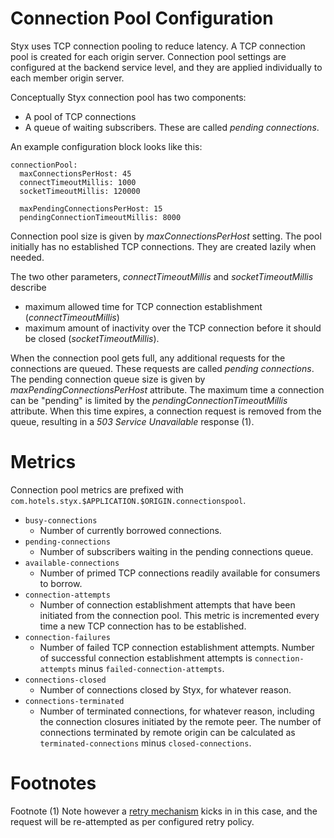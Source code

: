 # Connection Pool Configuration

Styx uses TCP connection pooling to reduce latency. A TCP connection pool
is created for each origin server. Connection pool settings are configured at 
the backend service level, and they are applied individually to each member 
origin server.

Conceptually Styx connection pool has two components: 
  * A pool of TCP connections
  * A queue of waiting subscribers. These are called *pending connections*.

An example configuration block looks like this:

    connectionPool:      
      maxConnectionsPerHost: 45
      connectTimeoutMillis: 1000
      socketTimeoutMillis: 120000
      
      maxPendingConnectionsPerHost: 15
      pendingConnectionTimeoutMillis: 8000

Connection pool size is given by *maxConnectionsPerHost* setting. 
The pool initially has no established TCP connections. 
They are created lazily when needed.

The two other parameters, *connectTimeoutMillis* and *socketTimeoutMillis* describe
  * maximum allowed time for TCP connection establishment (*connectTimeoutMillis*)
  * maximum amount of inactivity over the TCP connection before it should be closed
    (*socketTimeoutMillis*).

When the connection pool gets full, any additional requests 
for the connections are queued. 
These requests are called *pending connections*. 
The pending connection queue size is given by *maxPendingConnectionsPerHost* attribute. 
The maximum time a connection can be "pending" is limited by the 
*pendingConnectionTimeoutMillis* attribute. When this time expires, a connection
request is removed from the queue, resulting in a *503 Service Unavailable* response (1).

# Metrics

Connection pool metrics are prefixed with `com.hotels.styx.$APPLICATION.$ORIGIN.connectionspool`.

 - `busy-connections` 
     - Number of currently borrowed connections.     
 - `pending-connections` 
     - Number of subscribers waiting in the pending connections queue.                                     
 - `available-connections` 
     - Number of primed TCP connections readily available for consumers to borrow.
 - `connection-attempts`
     - Number of connection establishment attempts that have been initiated from the
       connection pool. This metric is incremented every time a new TCP connection 
       has to be established.
 - `connection-failures`      
     - Number of failed TCP connection establishment attempts. Number of successful
      connection establishment attempts is `connection-attempts` minus `failed-connection-attempts`.        
 - `connections-closed`
     - Number of connections closed by Styx, for whatever reason.
 - `connections-terminated`
     - Number of terminated connections, for whatever reason, including the connection
       closures initiated by the remote peer. The number of connections terminated by
       remote origin can be calculated as `terminated-connections` minus `closed-connections`.
       
# Footnotes

Footnote (1) Note however a [retry mechanism](configure-health-checks.md) kicks in
in this case, and the request will be re-attempted as per configured retry policy.
